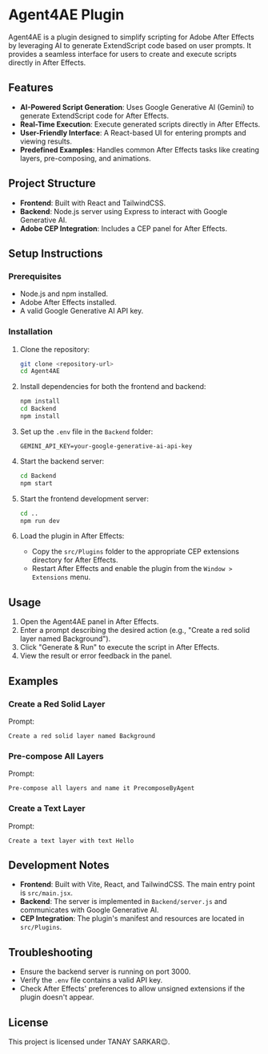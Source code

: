 # Agent4AE Plugin

Agent4AE is a plugin designed to simplify scripting for Adobe After Effects by leveraging AI to generate ExtendScript code based on user prompts. It provides a seamless interface for users to create and execute scripts directly in After Effects.

## Features

- **AI-Powered Script Generation**: Uses Google Generative AI (Gemini) to generate ExtendScript code for After Effects.
- **Real-Time Execution**: Execute generated scripts directly in After Effects.
- **User-Friendly Interface**: A React-based UI for entering prompts and viewing results.
- **Predefined Examples**: Handles common After Effects tasks like creating layers, pre-composing, and animations.

## Project Structure

- **Frontend**: Built with React and TailwindCSS.
- **Backend**: Node.js server using Express to interact with Google Generative AI.
- **Adobe CEP Integration**: Includes a CEP panel for After Effects.

## Setup Instructions

### Prerequisites

- Node.js and npm installed.
- Adobe After Effects installed.
- A valid Google Generative AI API key.

### Installation

1. Clone the repository:
   ```bash
   git clone <repository-url>
   cd Agent4AE
   ```

2. Install dependencies for both the frontend and backend:
   ```bash
   npm install
   cd Backend
   npm install
   ```

3. Set up the `.env` file in the `Backend` folder:
   ```properties
   GEMINI_API_KEY=your-google-generative-ai-api-key
   ```

4. Start the backend server:
   ```bash
   cd Backend
   npm start
   ```

5. Start the frontend development server:
   ```bash
   cd ..
   npm run dev
   ```

6. Load the plugin in After Effects:
   - Copy the `src/Plugins` folder to the appropriate CEP extensions directory for After Effects.
   - Restart After Effects and enable the plugin from the `Window > Extensions` menu.

## Usage

1. Open the Agent4AE panel in After Effects.
2. Enter a prompt describing the desired action (e.g., "Create a red solid layer named Background").
3. Click "Generate & Run" to execute the script in After Effects.
4. View the result or error feedback in the panel.

## Examples

### Create a Red Solid Layer
Prompt:
```
Create a red solid layer named Background
```

### Pre-compose All Layers
Prompt:
```
Pre-compose all layers and name it PrecomposeByAgent
```

### Create a Text Layer
Prompt:
```
Create a text layer with text Hello
```

## Development Notes

- **Frontend**: Built with Vite, React, and TailwindCSS. The main entry point is `src/main.jsx`.
- **Backend**: The server is implemented in `Backend/server.js` and communicates with Google Generative AI.
- **CEP Integration**: The plugin's manifest and resources are located in `src/Plugins`.

## Troubleshooting

- Ensure the backend server is running on port 3000.
- Verify the `.env` file contains a valid API key.
- Check After Effects' preferences to allow unsigned extensions if the plugin doesn't appear.

## License

This project is licensed under TANAY SARKAR😉.
